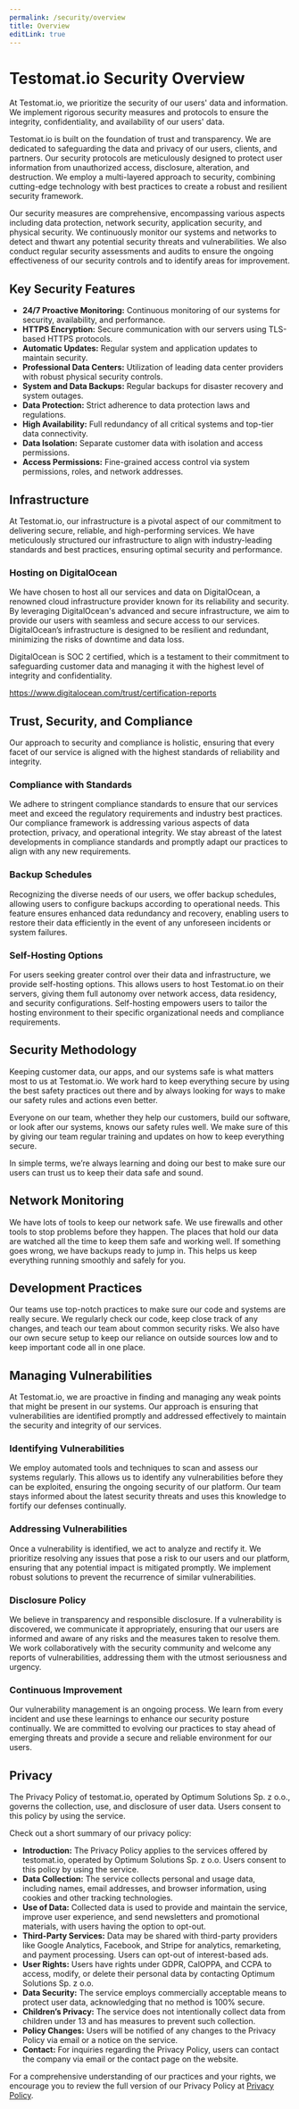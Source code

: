 ```yaml
---
permalink: /security/overview
title: Overview
editLink: true
---
```


# Testomat.io Security Overview

At Testomat.io, we prioritize the security of our users' data and information. We implement rigorous security measures and protocols to ensure the integrity, confidentiality, and availability of our users' data.

Testomat.io is built on the foundation of trust and transparency. We are dedicated to safeguarding the data and privacy of our users, clients, and partners. Our security protocols are meticulously designed to protect user information from unauthorized access, disclosure, alteration, and destruction. We employ a multi-layered approach to security, combining cutting-edge technology with best practices to create a robust and resilient security framework.

Our security measures are comprehensive, encompassing various aspects including data protection, network security, application security, and physical security. We continuously monitor our systems and networks to detect and thwart any potential security threats and vulnerabilities. We also conduct regular security assessments and audits to ensure the ongoing effectiveness of our security controls and to identify areas for improvement.

## Key Security Features
   - **24/7 Proactive Monitoring:** Continuous monitoring of our systems for security, availability, and performance.
   - **HTTPS Encryption:** Secure communication with our servers using TLS-based HTTPS protocols.
   - **Automatic Updates:** Regular system and application updates to maintain security.
   - **Professional Data Centers:** Utilization of leading data center providers with robust physical security controls.
   - **System and Data Backups:** Regular backups for disaster recovery and system outages.
   - **Data Protection:** Strict adherence to data protection laws and regulations.
   - **High Availability:** Full redundancy of all critical systems and top-tier data connectivity.
   - **Data Isolation:** Separate customer data with  isolation and access permissions.
   - **Access Permissions:** Fine-grained access control via system permissions, roles, and network addresses.

## Infrastructure

At Testomat.io, our infrastructure is a pivotal aspect of our commitment to delivering secure, reliable, and high-performing services. We have meticulously structured our infrastructure to align with industry-leading standards and best practices, ensuring optimal security and performance.

### Hosting on DigitalOcean

We have chosen to host all our services and data on DigitalOcean, a renowned cloud infrastructure provider known for its reliability and security. By leveraging DigitalOcean's advanced and secure infrastructure, we aim to provide our users with seamless and secure access to our services. DigitalOcean’s infrastructure is designed to be resilient and redundant, minimizing the risks of downtime and data loss. 

DigitalOcean is SOC 2 certified, which is a testament to their commitment to safeguarding customer data and managing it with the highest level of integrity and confidentiality. 

https://www.digitalocean.com/trust/certification-reports



## Trust, Security, and Compliance

Our approach to security and compliance is holistic, ensuring that every facet of our service is aligned with the highest standards of reliability and integrity.

### Compliance with Standards
We adhere to stringent compliance standards to ensure that our services meet and exceed the regulatory requirements and industry best practices. Our compliance framework is addressing various aspects of data protection, privacy, and operational integrity. We stay abreast of the latest developments in compliance standards and promptly adapt our practices to align with any new requirements.

### Backup Schedules
Recognizing the diverse needs of our users, we offer backup schedules, allowing users to configure backups according to operational needs. This feature ensures enhanced data redundancy and recovery, enabling users to restore their data efficiently in the event of any unforeseen incidents or system failures.

### Self-Hosting Options
For users seeking greater control over their data and infrastructure, we provide self-hosting options. This allows users to host Testomat.io on their servers, giving them full autonomy over network access, data residency, and security configurations. Self-hosting empowers users to tailor the hosting environment to their specific organizational needs and compliance requirements.

## Security Methodology

Keeping customer data, our apps, and our systems safe is what matters most to us at Testomat.io. We work hard to keep everything secure by using the best safety practices out there and by always looking for ways to make our safety rules and actions even better.

Everyone on our team, whether they help our customers, build our software, or look after our systems, knows our safety rules well. We make sure of this by giving our team regular training and updates on how to keep everything secure.

In simple terms, we’re always learning and doing our best to make sure our users can trust us to keep their data safe and sound.


## Network Monitoring

We have lots of tools to keep our network safe. We use firewalls and other tools to stop problems before they happen. The places that hold our data are watched all the time to keep them safe and working well. If something goes wrong, we have backups ready to jump in. This helps us keep everything running smoothly and safely for you.

## Development Practices

Our teams use top-notch practices to make sure our code and systems are really secure. We regularly check our code, keep close track of any changes, and teach our team about common security risks. We also have our own secure setup to keep our reliance on outside sources low and to keep important code all in one place.

## Managing Vulnerabilities
At Testomat.io, we are proactive in finding and managing any weak points that might be present in our systems. Our approach is ensuring that vulnerabilities are identified promptly and addressed effectively to maintain the security and integrity of our services.

### Identifying Vulnerabilities
We employ automated tools and techniques to scan and assess our systems regularly. This allows us to identify any vulnerabilities before they can be exploited, ensuring the ongoing security of our platform. Our team stays informed about the latest security threats and uses this knowledge to fortify our defenses continually.

### Addressing Vulnerabilities
Once a vulnerability is identified, we act to analyze and rectify it. We prioritize resolving any issues that pose a risk to our users and our platform, ensuring that any potential impact is mitigated promptly. We implement robust solutions to prevent the recurrence of similar vulnerabilities.

### Disclosure Policy
We believe in transparency and responsible disclosure. If a vulnerability is discovered, we communicate it appropriately, ensuring that our users are informed and aware of any risks and the measures taken to resolve them. We work collaboratively with the security community and welcome any reports of vulnerabilities, addressing them with the utmost seriousness and urgency.

### Continuous Improvement

Our vulnerability management is an ongoing process. We learn from every incident and use these learnings to enhance our security posture continually. We are committed to evolving our practices to stay ahead of emerging threats and provide a secure and reliable environment for our users.

## Privacy

The Privacy Policy of testomat.io, operated by Optimum Solutions Sp. z o.o., governs the collection, use, and disclosure of user data. Users consent to this policy by using the service. 

Check out a short summary of our privacy policy:
- **Introduction:** The Privacy Policy applies to the services offered by testomat.io, operated by Optimum Solutions Sp. z o.o. Users consent to this policy by using the service.
- **Data Collection:** The service collects personal and usage data, including names, email addresses, and browser information, using cookies and other tracking technologies.
- **Use of Data:** Collected data is used to provide and maintain the service, improve user experience, and send newsletters and promotional materials, with users having the option to opt-out.
- **Third-Party Services:** Data may be shared with third-party providers like Google Analytics, Facebook, and Stripe for analytics, remarketing, and payment processing. Users can opt-out of interest-based ads.
- **User Rights:** Users have rights under GDPR, CalOPPA, and CCPA to access, modify, or delete their personal data by contacting Optimum Solutions Sp. z o.o.
- **Data Security:** The service employs commercially acceptable means to protect user data, acknowledging that no method is 100% secure.
- **Children’s Privacy:** The service does not intentionally collect data from children under 13 and has measures to prevent such collection.
- **Policy Changes:** Users will be notified of any changes to the Privacy Policy via email or a notice on the service.
- **Contact:** For inquiries regarding the Privacy Policy, users can contact the company via email or the contact page on the website.

For a comprehensive understanding of our practices and your rights, we encourage you to review the full version of our Privacy Policy at [Privacy Policy](https://testomat.io/privacy). 



